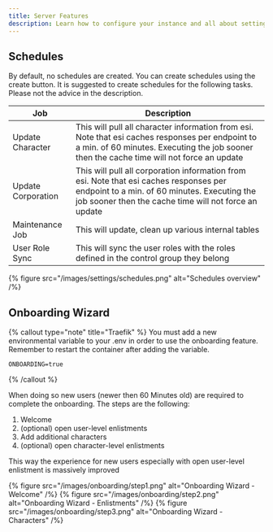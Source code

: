 ```yaml
---
title: Server Features
description: Learn how to configure your instance and all about settings and features available on seatplus.
---
```


## Schedules

By default, no schedules are created. You can create schedules using the create button. 
It is suggested to create schedules for the following tasks. Please not the advice in the description.

| Job                | Description                                                                                                                                                                                     |
|--------------------|-------------------------------------------------------------------------------------------------------------------------------------------------------------------------------------------------|
| Update Character   | This will pull all character information from esi. Note that esi caches responses per endpoint to a min. of 60 minutes. Executing the job sooner then the cache time will not force an update   |
| Update Corporation | This will pull all corporation information from esi. Note that esi caches responses per endpoint to a min. of 60 minutes. Executing the job sooner then the cache time will not force an update |
| Maintenance Job    | This will update, clean up various internal tables                                                                                                                                              | 
| User Role Sync     | This will sync the user roles with the roles defined in the control group they belong                                                                                                           |

{% figure src="/images/settings/schedules.png" alt="Schedules overview" /%}

## Onboarding Wizard

{% callout type="note" title="Traefik" %}
You must add a new environmental variable to your .env in order to use the onboarding feature. Remember to restart the container after adding the variable.


```dotenv
ONBOARDING=true
```
{% /callout %}


When doing so new users (newer then 60 Minutes old) are required to complete the onboarding.
The steps are the following:

1) Welcome
2) (optional) open user-level enlistments
3) Add additional characters
4) (optional) open character-level enlistments

This way the experience for new users especially with open user-level enlistment is massively improved

{% figure src="/images/onboarding/step1.png" alt="Onboarding Wizard - Welcome" /%}
{% figure src="/images/onboarding/step2.png" alt="Onboarding Wizard - Enlistments" /%}
{% figure src="/images/onboarding/step3.png" alt="Onboarding Wizard - Characters" /%}